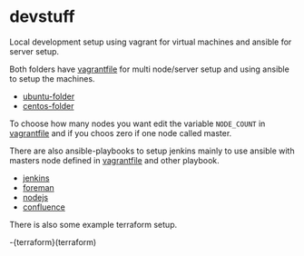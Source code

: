 # devstuff
Local development setup using vagrant for virtual machines and ansible for server setup.

Both folders have [vagrantfile](ubuntu/Vagrant) for multi node/server setup and using ansible to setup the machines.
- [ubuntu-folder](ubuntu)
- [centos-folder](ubuntu)

To choose how many nodes you want edit the variable `NODE_COUNT` in [vagrantfile](ubuntu/Vagrant) and if you choos zero if one node called master.

There are also ansible-playbooks to setup jenkins mainly to use ansible with masters node defined in [vagrantfile](ubuntu/Vagrant) and other playbook.

- [jenkins](jenkins)
- [foreman](foreman)
- [nodejs](node-install.yml)
- [confluence](confluence)

There is also some example terraform setup.

-{terraform}(terraform)

